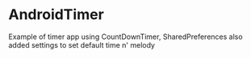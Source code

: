# AndroidTimer
Example of timer app using CountDownTimer, SharedPreferences also added settings to set default time n' melody

